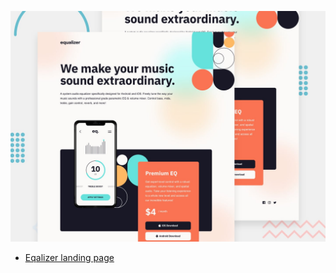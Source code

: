 
![Design preview for the Equalizer landing page coding challenge](./preview.jpg)

- [Eqalizer landing page](https://vercel.com/)
